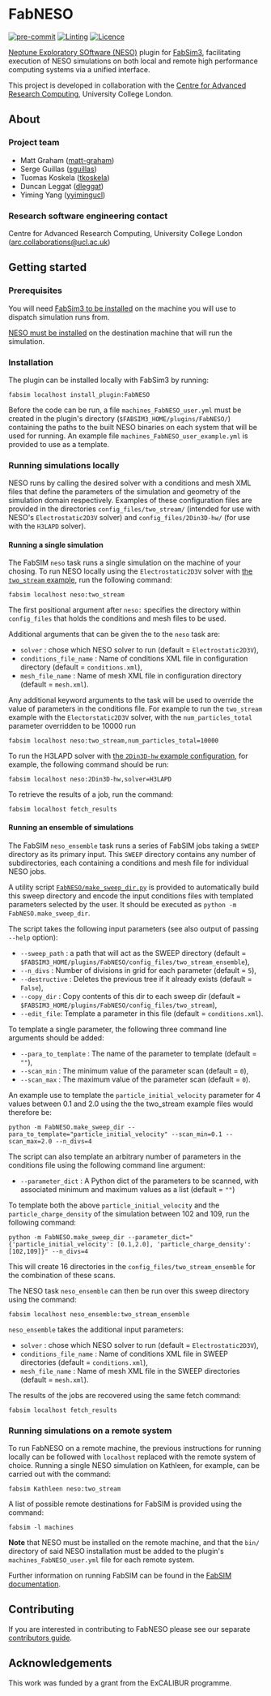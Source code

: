 # FabNESO

[![pre-commit](https://img.shields.io/badge/pre--commit-enabled-brightgreen?logo=pre-commit&logoColor=white)](https://github.com/pre-commit/pre-commit)
[![Linting](https://github.com/UCL/fabneso/actions/workflows/linting.yml/badge.svg)](https://github.com/UCL/fabneso/actions/workflows/linting.yml)
[![Licence](https://img.shields.io/badge/License-BSD_3--Clause-blue.svg)](./LICENCE)

[Neptune Exploratory SOftware (NESO)](https://github.com/ExCALIBUR-NEPTUNE/NESO) plugin
for [FabSim3](https://github.com/djgroen/FabSim3), facilitating execution of NESO
simulations on both local and remote high performance computing systems via a unified
interface.

This project is developed in collaboration with the
[Centre for Advanced Research Computing](https://ucl.ac.uk/arc), University College London.

## About

### Project team

- Matt Graham ([matt-graham](https://github.com/matt-graham))
- Serge Guillas ([sguillas](https://github.com/sguillas))
- Tuomas Koskela ([tkoskela](https://github.com/tkoskela))
- Duncan Leggat ([dleggat](https://github.com/dleggat))
- Yiming Yang ([yyimingucl](https://github.com/yyimingucl))

### Research software engineering contact

Centre for Advanced Research Computing, University College London ([arc.collaborations@ucl.ac.uk](mailto:arc.collaborations.@ucl.ac.uk))

## Getting started

### Prerequisites

You will need [FabSim3 to be installed](https://fabsim3.readthedocs.io/en/latest/installation/) on the machine you will use to dispatch simulation runs from.

[NESO must be installed](https://github.com/ExCALIBUR-NEPTUNE/NESO#building-with-spack) on the destination machine that will run the simulation.

### Installation

The plugin can be installed locally with FabSim3 by running:

```
fabsim localhost install_plugin:FabNESO
```

Before the code can be run, a file `machines_FabNESO_user.yml` must be created in the plugin's directory (`$FABSIM3_HOME/plugins/FabNESO/`) containing the paths to the built NESO binaries on each system that will be used for running.
An example file `machines_FabNESO_user_example.yml` is provided to use as a template.

### Running simulations locally

NESO runs by calling the desired solver with a conditions and mesh XML files that define the parameters of the simulation and geometry of the simulation domain respectively.
Examples of these configuration files are provided in the directories `config_files/two_stream/` (intended for use with NESO's `Electrostatic2D3V` solver) and `config_files/2Din3D-hw/` (for use with the `H3LAPD` solver).

#### Running a single simulation

The FabSIM `neso` task runs a single simulation on the machine of your chosing.
To run NESO locally using the `Electrostatic2D3V` solver with [the `two_stream` example](https://github.com/ExCALIBUR-NEPTUNE/NESO/tree/main/examples/Electrostatic2D3V/two_stream), run the following command:

```
fabsim localhost neso:two_stream
```

The first positional argument after `neso:` specifies the directory within `config_files` that holds the conditions and mesh files to be used.

Additional arguments that can be given the to the `neso` task are:

- `solver` : chose which NESO solver to run (default = `Electrostatic2D3V`),
- `conditions_file_name` : Name of conditions XML file in configuration directory (default = `conditions.xml`),
- `mesh_file_name` : Name of mesh XML file in configuration directory (default = `mesh.xml`).

Any additional keyword arguments to the task will be used to override the value of parameters in the conditions file. For example to run the `two_stream` example with the `Electorstatic2D3V` solver, with the `num_particles_total` parameter overridden to be 10000 run

```
fabsim localhost neso:two_stream,num_particles_total=10000
```

To run the H3LAPD solver with [the `2Din3D-hw` example configuration](https://github.com/ExCALIBUR-NEPTUNE/NESO/tree/main/examples/H3LAPD/2Din3D-hw), for example, the following command should be run:

```
fabsim localhost neso:2Din3D-hw,solver=H3LAPD
```

To retrieve the results of a job, run the command:

```
fabsim localhost fetch_results
```

#### Running an ensemble of simulations

The FabSIM `neso_ensemble` task runs a series of FabSIM jobs taking a `SWEEP` directory as its primary input.
This `SWEEP` directory contains any number of subdirectories, each containing a conditions and mesh file for individual NESO jobs.

A utility script [`FabNESO/make_sweep_dir.py`](https://github.com/UCL/FabNESO/blob/main/FabNESO/make_sweep_dir.py) is provided to automatically build this sweep directory and encode the input conditions files with templated parameters selected by the user. It should be executed as `python -m FabNESO.make_sweep_dir`.

The script takes the following input parameters (see also output of passing `--help` option):

- `--sweep_path` : a path that will act as the SWEEP directory (default = `$FABSIM3_HOME/plugins/FabNESO/config_files/two_stream_ensemble`),
- `--n_divs` : Number of divisions in grid for each parameter (default = `5`),
- `--destructive` : Deletes the previous tree if it already exists (default = `False`),
- `--copy_dir` : Copy contents of this dir to each sweep dir (default = `$FABSIM3_HOME/plugins/FabNESO/config_files/two_stream`),
- `--edit_file`: Template a parameter in this file (default = `conditions.xml`).

To template a single parameter, the following three command line arguments should be added:

- `--para_to_template` : The name of the parameter to template (default = `""`),
- `--scan_min` : The minimum value of the parameter scan (default = `0`),
- `--scan_max` : The maximum value of the parameter scan (default = `0`).

An example use to template the `particle_initial_velocity` parameter for 4 values between 0.1 and 2.0 using the the two_stream example files would therefore be:

```
python -m FabNESO.make_sweep_dir --para_to_template="particle_initial_velocity" --scan_min=0.1 --scan_max=2.0 --n_divs=4
```

The script can also template an arbitrary number of parameters in the conditions file using the following command line argument:

- `--parameter_dict` : A Python dict of the parameters to be scanned, with associated minimum and maximum values as a list (default = `""`)

To template both the above `particle_initial_velocity` and the `particle_charge_density` of the simulation between 102 and 109, run the following command:

```
python -m FabNESO.make_sweep_dir --parameter_dict="{'particle_initial_velocity': [0.1,2.0], 'particle_charge_density': [102,109]}" --n_divs=4
```

This will create 16 directories in the `config_files/two_stream_ensemble` for the combination of these scans.

The NESO task `neso_ensemble` can then be run over this sweep directory using the command:

```
fabsim localhost neso_ensemble:two_stream_ensemble
```

`neso_ensemble` takes the additional input parameters:

- `solver` : chose which NESO solver to run (default = `Electrostatic2D3V`),
- `conditions_file_name` : Name of conditions XML file in SWEEP directories (default = `conditions.xml`),
- `mesh_file_name` : Name of mesh XML file in the SWEEP directories (default = `mesh.xml`).

The results of the jobs are recovered using the same fetch command:

```
fabsim localhost fetch_results
```

### Running simulations on a remote system

To run FabNESO on a remote machine, the previous instructions for running locally can be followed with `localhost` replaced with the remote system of choice.
Running a single NESO simulation on Kathleen, for example, can be carried out with the command:

```
fabsim Kathleen neso:two_stream
```

A list of possible remote destinations for FabSIM is provided using the command:

```
fabsim -l machines
```

**Note** that NESO must be installed on the remote machine, and that the `bin/` directory of said NESO installation must be added to the plugin's `machines_FabNESO_user.yml` file for each remote system.

Further information on running FabSIM can be found in the [FabSIM documentation](https://fabsim3.readthedocs.io/en/latest/).

## Contributing

If you are interested in contributing to FabNESO please see our separate [contributors guide](CONTRIBUTING.md).

## Acknowledgements

This work was funded by a grant from the ExCALIBUR programme.
